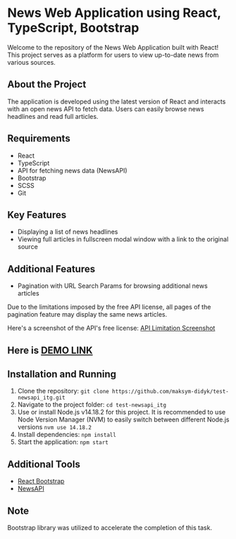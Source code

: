 # News Web Application using React, TypeScript, Bootstrap

Welcome to the repository of the News Web Application built with React! This project serves as a platform for users to view up-to-date news from various sources.

## About the Project

The application is developed using the latest version of React and interacts with an open news API to fetch data. Users can easily browse news headlines and read full articles.

## Requirements

- React
- TypeScript
- API for fetching news data (NewsAPI)
- Bootstrap
- SCSS
- Git

## Key Features

- Displaying a list of news headlines
- Viewing full articles in fullscreen modal window with a link to the original source

## Additional Features

- Pagination with URL Search Params for browsing additional news articles

Due to the limitations imposed by the free API license, all pages of the pagination feature may display the same news articles.

Here's a screenshot of the API's free license: [API Limitation Screenshot](https://prnt.sc/tyQGAW-E-K--)

## Here is [DEMO LINK](https://maksym-didyk.github.io/test-newsapi_itg/)

## Installation and Running

1. Clone the repository: `git clone https://github.com/maksym-didyk/test-newsapi_itg.git`
2. Navigate to the project folder: `cd test-newsapi_itg`
3. Use or install Node.js v14.18.2 for this project. It is recommended to use Node Version Manager (NVM) to easily switch between different Node.js versions `nvm use 14.18.2`
4. Install dependencies: `npm install`
5. Start the application: `npm start`

## Additional Tools

- [React Bootstrap](https://react-bootstrap.netlify.app/)
- [NewsAPI](https://gnews.io/)

## Note

Bootstrap library was utilized to accelerate the completion of this task.
